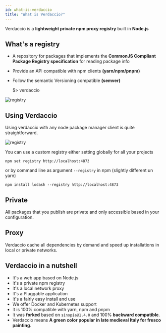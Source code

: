 ```yaml
---
id: what-is-verdaccio
title: "What is Verdaccio?"
---
```

Verdaccio is a **lightweight private npm proxy registry** built in **Node.js**

## What's a registry

* A repository for packages that implements the **CommonJS Compliant Package Registry specification** for reading package info
* Provide an API compatible with npm clients **(yarn/npm/pnpm)**
* Follow the semantic Versioning compatible **(semver)**

    $> verdaccio
    

![registry](/svg/verdaccio_server.svg)

## Using Verdaccio

Using verdaccio with any node package manager client is quite straightforward.

![registry](/svg/npm_install.svg)

You can use a custom registry either setting globally for all your projects

    npm set registry http://localhost:4873
    

or by command line as argument `--registry` in npm (slightly different un yarn)

    npm install lodash --registry http://localhost:4873
    

## Private

All packages that you publish are private and only accessible based in your configuration.

## Proxy

Verdaccio cache all dependencies by demand and speed up installations in local or private networks.

## Verdaccio in a nutshell

* It's a web app based on Node.js
* It's a private npm registry
* It's a local network proxy
* It's a Pluggable application
* It's a fairly easy install and use
* We offer Docker and Kubernetes support
* It is 100% compatible with yarn, npm and pnpm
* It was **forked** based on `sinopia@1.4.0` and 100% **backward compatible**.
* Verdaccio means **A green color popular in late medieval Italy for fresco painting**.